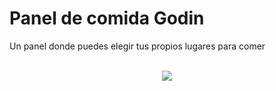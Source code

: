 # Panel de comida Godin
Un panel donde puedes elegir tus propios lugares para comer

<p align="center">
  <br>
  <img src="https://s3.amazonaws.com/food.fracistec.io/assets/images/daddy.jpg">
</p>
